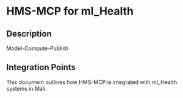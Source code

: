 # HMS-MCP for ml_Health

## Description

Model-Compute-Publish

## Integration Points

This document outlines how HMS-MCP is integrated with ml_Health systems in Mali.

